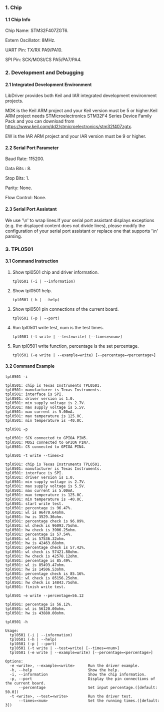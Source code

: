 ### 1. Chip

#### 1.1 Chip Info

Chip Name: STM32F407ZGT6.

Extern Oscillator: 8MHz.

UART Pin: TX/RX PA9/PA10.

SPI Pin: SCK/MOSI/CS  PA5/PA7/PA4.

### 2. Development and Debugging

#### 2.1 Integrated Development Environment

LibDriver provides both Keil and IAR integrated development environment projects.

MDK is the Keil ARM project and your Keil version must be 5 or higher.Keil ARM project needs STMicroelectronics STM32F4 Series Device Family Pack and you can download from https://www.keil.com/dd2/stmicroelectronics/stm32f407zgtx.

EW is the IAR ARM project and your IAR version must be 9 or higher.

#### 2.2 Serial Port Parameter

Baud Rate: 115200.

Data Bits : 8.

Stop Bits: 1.

Parity: None.

Flow Control: None.

#### 2.3 Serial Port Assistant

We use '\n' to wrap lines.If your serial port assistant displays exceptions (e.g. the displayed content does not divide lines), please modify the configuration of your serial port assistant or replace one that supports '\n' parsing.

### 3. TPL0501

#### 3.1 Command Instruction

1. Show tpl0501 chip and driver information.

   ```shell
   tpl0501 (-i | --information)
   ```

2. Show tpl0501 help.

   ```shell
   tpl0501 (-h | --help)
   ```

3. Show tpl0501 pin connections of the current board.

   ```shell
   tpl0501 (-p | --port)
   ```

4. Run tpl0501 write test, num is the test times. 

   ```shell
   tpl0501 (-t write | --test=write) [--times=<num>]
   ```

5. Run tpl0501 write function, percentage is the set percentage. 

   ```shell
   tpl0501 (-e write | --example=write) [--percentage=<percentage>]
   ```

#### 3.2 Command Example

```shell
tpl0501 -i

tpl0501: chip is Texas Instruments TPL0501.
tpl0501: manufacturer is Texas Instruments.
tpl0501: interface is SPI.
tpl0501: driver version is 1.0.
tpl0501: min supply voltage is 2.7V.
tpl0501: max supply voltage is 5.5V.
tpl0501: max current is 5.00mA.
tpl0501: max temperature is 125.0C.
tpl0501: min temperature is -40.0C.
```

```shell
tpl0501 -p

tpl0501: SCK connected to GPIOA PIN5.
tpl0501: MOSI connected to GPIOA PIN7.
tpl0501: CS connected to GPIOA PIN4.
```

```shell
tpl0501 -t write --times=3

tpl0501: chip is Texas Instruments TPL0501.
tpl0501: manufacturer is Texas Instruments.
tpl0501: interface is SPI.
tpl0501: driver version is 1.0.
tpl0501: min supply voltage is 2.7V.
tpl0501: max supply voltage is 5.5V.
tpl0501: max current is 5.00mA.
tpl0501: max temperature is 125.0C.
tpl0501: min temperature is -40.0C.
tpl0501: start write test.
tpl0501: percentage is 96.47%.
tpl0501: wl is 96470.64ohm.
tpl0501: hw is 3529.36ohm.
tpl0501: percentage check is 96.09%.
tpl0501: wl check is 96093.75ohm.
tpl0501: hw check is 3906.25ohm.
tpl0501: percentage is 57.54%.
tpl0501: wl is 57536.32ohm.
tpl0501: hw is 42463.68ohm.
tpl0501: percentage check is 57.42%.
tpl0501: wl check is 57421.88ohm.
tpl0501: hw check is 42578.12ohm.
tpl0501: percentage is 85.49%.
tpl0501: wl is 85493.47ohm.
tpl0501: hw is 14506.53ohm.
tpl0501: percentage check is 85.16%.
tpl0501: wl check is 85156.25ohm.
tpl0501: hw check is 14843.75ohm.
tpl0501: finish write test.
```

```shell
tpl0501 -e write --percentage=56.12

tpl0501: percentage is 56.12%.
tpl0501: wl is 56120.00ohm.
tpl0501: hw is 43880.00ohm.
```

```shell
tpl0501 -h

Usage:
  tpl0501 (-i | --information)
  tpl0501 (-h | --help)
  tpl0501 (-p | --port)
  tpl0501 (-t write | --test=write) [--times=<num>]
  tpl0501 (-e write | --example=write) [--percentage=<percentage>]

Options:
  -e <write>, --example=<write>      Run the driver example.
  -h, --help                         Show the help.
  -i, --information                  Show the chip information.
  -p, --port                         Display the pin connections of the current board.
      --percentage                   Set input percentage.([default: 50.0])
  -t <write>, --test=<write>         Run the driver test.
      --times=<num>                  Set the running times.([default: 3])
```

